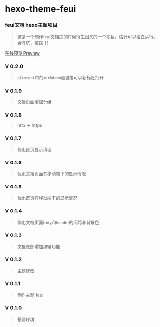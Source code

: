 # hexo-theme-feui

### feui文档 hexo主题项目 

> 这是一个制作feui文档库的时候衍生出来的一个项目，估计可以独立运行。会有坑，慎踩！!

[在线预览 Preview](https://feui.gitee.io/docs)

### V 0.2.0
> `pContent`中的`markdown`超链接可以新标签打开

### V 0.1.9
> 文档页面增加分组

### V 0.1.8
> http -> https

### V 0.1.7
> 优化首页显示清理

### V 0.1.6
> 优化文档页面在移动端下的显示情况

### V 0.1.5
> 优化首页在移动端下的显示情况

### V 0.1.4
> 优化文档页面`body`和`header`的间距和背景色

### V 0.1.3
> 文档底部增加编辑功能

### V 0.1.2
> 主题修改

### V 0.1.1
> 制作主题 feui

### V 0.1.0
> 搭建环境